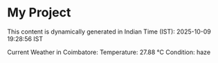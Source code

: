 # My Project

This content is dynamically generated in Indian Time (IST): 2025-10-09 19:28:56 IST


Current Weather in Coimbatore:
Temperature: 27.88 °C
Condition: haze
